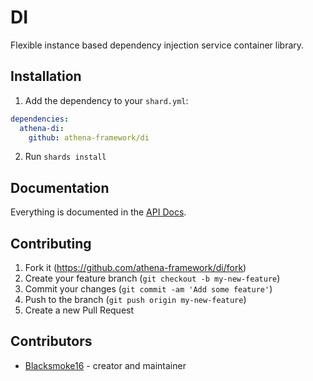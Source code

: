 # DI

Flexible instance based dependency injection service container library.

## Installation

1. Add the dependency to your `shard.yml`:

```yaml
dependencies:
  athena-di:
    github: athena-framework/di
```

2. Run `shards install`

## Documentation

Everything is documented in the [API Docs](https://athena-framework.github.io/config/Athena/DI.html).

## Contributing

1. Fork it (https://github.com/athena-framework/di/fork)
2. Create your feature branch (`git checkout -b my-new-feature`)
3. Commit your changes (`git commit -am 'Add some feature'`)
4. Push to the branch (`git push origin my-new-feature`)
5. Create a new Pull Request

## Contributors

- [Blacksmoke16](https://github.com/blacksmoke16) - creator and maintainer
